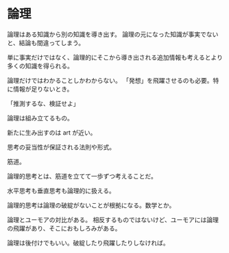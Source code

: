 # 論理

論理はある知識から別の知識を導き出す。
論理の元になった知識が事実でないと、結論も間違ってしまう。

単に事実だけではなく、論理的にそこから導き出される追加情報も考えるとより多くの知識を得られる。

論理だけではわかることしかわからない。
「発想」を飛躍させるのも必要。特に情報が足りないとき。

「推測するな、検証せよ」

論理は組み立てるもの。

新たに生み出すのは art が近い。

思考の妥当性が保証される法則や形式。

筋道。

論理的思考とは、筋道を立てて一歩ずつ考えることだ。

水平思考も垂直思考も論理的に扱える。

論理的思考は論理の破綻がないことが根拠になる。数学とか。

論理とユーモアの対比がある。
相反するものではないけど、ユーモアには論理の飛躍があり、そこにおもしろみがある。

論理は後付けでもいい。破綻したり飛躍したりしなければ。
